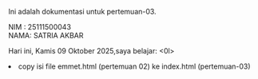 ﻿Ini adalah dokumentasi untuk pertemuan-03.

NIM : 25111500043<br>
NAMA: SATRIA AKBAR<br>

Hari ini, Kamis 09 Oktober 2025,saya belajar:
<0l>

  <li>copy isi file emmet.html (pertemuan 02) ke index.html (pertemuan-03)</li>
  </ol>

